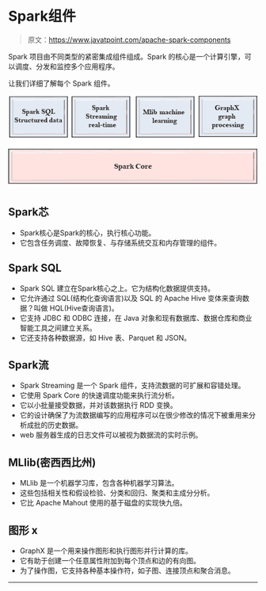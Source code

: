 # Spark组件

> 原文：<https://www.javatpoint.com/apache-spark-components>

Spark 项目由不同类型的紧密集成组件组成。Spark 的核心是一个计算引擎，可以调度、分发和监控多个应用程序。

让我们详细了解每个 Spark 组件。

![Spark Components](img/7c5bf41d9f1ce513f2400a030e96019c.png)

## Spark芯

*   Spark核心是Spark的核心，执行核心功能。
*   它包含任务调度、故障恢复、与存储系统交互和内存管理的组件。

## Spark SQL

*   Spark SQL 建立在Spark核心之上。它为结构化数据提供支持。
*   它允许通过 SQL(结构化查询语言)以及 SQL 的 Apache Hive 变体来查询数据？叫做 HQL(Hive查询语言)。
*   它支持 JDBC 和 ODBC 连接，在 Java 对象和现有数据库、数据仓库和商业智能工具之间建立关系。
*   它还支持各种数据源，如 Hive 表、Parquet 和 JSON。

## Spark流

*   Spark Streaming 是一个 Spark 组件，支持流数据的可扩展和容错处理。
*   它使用 Spark Core 的快速调度功能来执行流分析。
*   它以小批量接受数据，并对该数据执行 RDD 变换。
*   它的设计确保了为流数据编写的应用程序可以在很少修改的情况下被重用来分析成批的历史数据。
*   web 服务器生成的日志文件可以被视为数据流的实时示例。

## MLlib(密西西比州)

*   MLlib 是一个机器学习库，包含各种机器学习算法。
*   这些包括相关性和假设检验、分类和回归、聚类和主成分分析。
*   它比 Apache Mahout 使用的基于磁盘的实现快九倍。

## 图形 x

*   GraphX 是一个用来操作图形和执行图形并行计算的库。
*   它有助于创建一个任意属性附加到每个顶点和边的有向图。
*   为了操作图，它支持各种基本操作符，如子图、连接顶点和聚合消息。

* * *